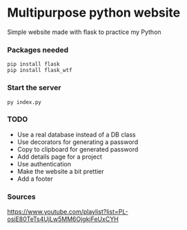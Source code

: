 # Multipurpose python website
Simple website made with flask to practice my Python

### Packages needed
```
pip install flask
pip install flask_wtf
```

### Start the server
```
py index.py
```

### TODO
- Use a real database instead of a DB class
- Use decorators for generating a password
- Copy to clipboard for generated password
- Add details page for a project
- Use authentication
- Make the website a bit prettier
- Add a footer

### Sources
https://www.youtube.com/playlist?list=PL-osiE80TeTs4UjLw5MM6OjgkjFeUxCYH
